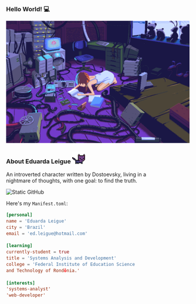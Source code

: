 <h3>Hello World! 💻</h3>
<img align= "center" alt="Night Coding" src="./assets_readme/cybergirl.gif" width='500'/>

### About Eduarda Leigue <img src="./assets_readme/cat.gif" height="7%" width="7%"/>
<p>An introverted character written by Dostoevsky, living in a <br> nightmare of thoughts, with one goal: to find the truth.</p>

<img src="https://img.shields.io/static/v1?label=Overview&message=LEIGUEED&color=bca9f5&style=for-the-badge&logo=GitHub" alt="Static GitHub"/> 

Here's my `Manifest.toml`:

```toml
[personal]
name = 'Eduarda Leigue'
city = 'Brazil'
email = 'ed.leigue@hotmail.com'

[learning]
currently-student = true
title = 'Systems Analysis and Development'
college = 'Federal Institute of Education Science 
and Technology of Rondônia.'

[interests]
'systems-analyst'
'web-developer'
```
